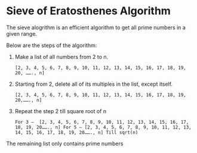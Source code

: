 # Sieve of Eratosthenes Algorithm

The sieve alogrithm is an efficient algorithm to get all prime numbers in a given range.

Below are the steps of the algorithm:

1. Make a list of all numbers from 2 to n.

    `[2, 3, 4, 5, 6, 7, 8, 9, 10, 11, 12, 13, 14, 15, 16, 17, 18, 19, 20, ……., n]`

2. Starting from 2, delete all of its multiples in the list, except itself.

    `[2, 3, 4, 5, 6, 7, 8, 9, 10, 11, 12, 13, 14, 15, 16, 17, 18, 19, 20,……., n]`

3. Repeat the step 2 till square root of n

    `For 3 –  [2, 3, 4, 5, 6, 7, 8, 9, 10, 11, 12, 13, 14, 15, 16, 17, 18, 19, 20……., n]
For 5 – [2, 3, 4, 5, 6, 7, 8, 9, 10, 11, 12, 13, 14, 15, 16, 17, 18, 19, 20……., n]
Till sqrt(n)`

The remaining list only contains prime numbers
